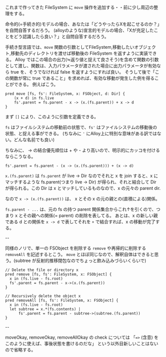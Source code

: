 これまで作ってきた FileSystem に `move` 操作を追加する・・前に少し周辺の整理をする。

命令的(=手続き的)モデルの場合、あなたは「どうやったらXを起こせるのか？」を自問自答するだろう。
(alloyのような)宣言的モデルの場合、「Xが充足したことをどう認識したら良い？」と自問自答するだろう。

手続き型言語では、`move` 関数の引数としてFileSystem,移動したいオブジェクト,移動先のディレクトリを渡せば移動後の FileSystem を返すように実装できる。
Alloy ではこの場合の出力(≒返り値と捉えて良さそう)を含めて関数の引数として渡し、関数は、入力パラメータが渡された場合に出力パラメータが有効なら true を、そうでなければ false を返すようにすれば良い。
そうして後で「この関数が常に true であること」を求めれば、有効な移動が発生した例を得ることができる。
例えばこう。

```alloy
pred move [fs, fs': FileSystem, x: FSObject, d: Dir] {
    (x + d) in fs.live
    fs'.parent = fs.parent - x -> (x.(fs.parent)) + x -> d
}
```

まず `[]` により、このように引数を定義できる。

`fs` はファイルシステムの移動前の状態で、`fs'` はファイルシステムの移動後の状態、と捉える事ができる。
(ちなみに `'` にAlloy上に特別な意味がある訳ではない。どんな名前でも良い)

ちなみに、 -> の結合優先順位は + や - より高いので、明示的にカッコを付けるならこうなる。
```alloy
fs'.parent = fs.parent - (x -> (x.(fs.parent))) + (x -> d)
```

`x.(fs.parent)` は `fs.parent` が live -> Dir なのでそれと x を join すると、x にマッチするような fs.parent(つまり live -> Dir) が得られ、それと結合して Dir が得られる。この Dir は x とマッチしているものなので、x の元々の parent dir.

なので `x -> (x.(fs.parent))` は、 x とその x の元の親との(直積による)関係。

`fs.parent - ...` は、元の fs の持つ parent 関係集合からこれ↑を引くので、つまり x とその親への関係(= parent) の削除を表してる。
あとは、x の新しい親である d との関係を `x -> d` で表してそれを `+` で結合すれば、x の移動が完了する。

--

同様のノリで、単一の FSObject を削除する `remove` や再帰的に削除する `removeAll` を記述するとこう。
`move` とほぼ同じなので、解釈自体はできると思う。(subtree が反射的推移閉包なのでちょっと飲み込みづらいくらいで)

```alloy
// Delete the file or directory x
pred remove [fs, fs': FileSystem, x: FSObject] {
  x in (fs.live - fs.root)
  fs'.parent = fs.parent - x->(x.(fs.parent))
}

// Recursively delete the object x
pred removeAll [fs, fs': FileSystem, x: FSObject] {
  x in (fs.live - fs.root)
  let subtree = x.*(fs.contents) |
      fs'.parent = fs.parent - subtree->(subtree.(fs.parent))
}
```

 --

moveOkay, removeOkay, removeAllOkay の check については
「`=>` (含意) をこのように使えば、事後状態を書けるのだな」
という以外目新しいことはないので省略する。
